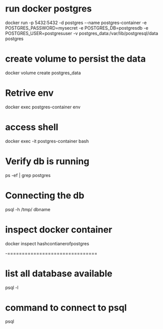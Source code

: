 # run docker postgres

docker run -p 5432:5432 -d postgres --name postgres-container -e POSTGRES_PASSWORD=mysecret -e POSTGRES_DB=postgresdb -e POSTGRES_USER=postgresuser -v postgres_data:/var/lib/postgresql/data postgres

# create volume to persist the data

docker volume create postgres_data

# Retrive env

docker exec postgres-container env

# access shell

docker exec -it postgres-container bash

# Verify db is running

ps -ef | grep postgres

# Connecting the db

psql -h /tmp/ dbname

# inspect docker container

docker inspect hashcontianerofpostgres

-===============================

# list all database available

psql -l

# command to connect to psql

psql <databaseName> <usernamePostgresql>

